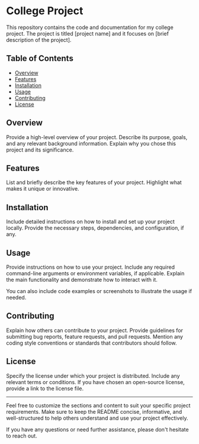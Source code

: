 # College Project

This repository contains the code and documentation for my college project. The project is titled [project name] and it focuses on [brief description of the project].

## Table of Contents

- [Overview](#overview)
- [Features](#features)
- [Installation](#installation)
- [Usage](#usage)
- [Contributing](#contributing)
- [License](#license)

## Overview

Provide a high-level overview of your project. Describe its purpose, goals, and any relevant background information. Explain why you chose this project and its significance.

## Features

List and briefly describe the key features of your project. Highlight what makes it unique or innovative.

## Installation

Include detailed instructions on how to install and set up your project locally. Provide the necessary steps, dependencies, and configuration, if any.

## Usage

Provide instructions on how to use your project. Include any required command-line arguments or environment variables, if applicable. Explain the main functionality and demonstrate how to interact with it.

You can also include code examples or screenshots to illustrate the usage if needed.

## Contributing

Explain how others can contribute to your project. Provide guidelines for submitting bug reports, feature requests, and pull requests. Mention any coding style conventions or standards that contributors should follow.

## License

Specify the license under which your project is distributed. Include any relevant terms or conditions. If you have chosen an open-source license, provide a link to the license file.

---

Feel free to customize the sections and content to suit your specific project requirements. Make sure to keep the README concise, informative, and well-structured to help others understand and use your project effectively.

If you have any questions or need further assistance, please don't hesitate to reach out.
